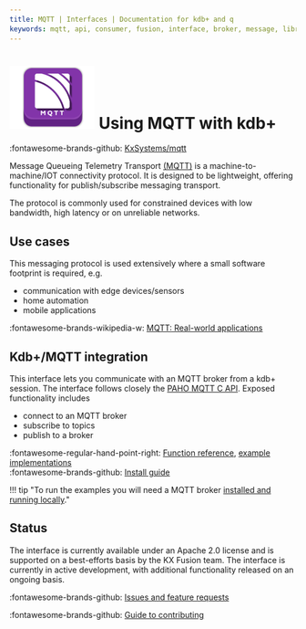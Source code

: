 ```yaml
---
title: MQTT | Interfaces | Documentation for kdb+ and q
keywords: mqtt, api, consumer, fusion, interface, broker, message, library, telemetry, producer, q
---
```


# ![mqtt](../img/mqtt.png) Using MQTT with kdb+

:fontawesome-brands-github: 
[KxSystems/mqtt](https://github.com/KxSystems/mqtt)


Message Queueing Telemetry Transport [(MQTT)](http://mqtt.org/) is a machine-to-machine/IOT connectivity protocol. It is designed to be lightweight, offering functionality for publish/subscribe messaging transport. 

The protocol is commonly used for constrained devices with low bandwidth, high latency or on unreliable networks.

## Use cases

This messaging protocol is used extensively where a small software footprint is required, e.g.

-   communication with edge devices/sensors
-   home automation
-   mobile applications

:fontawesome-brands-wikipedia-w:
[MQTT: Real-world applications](https://en.wikipedia.org/wiki/MQTT#Real-world_applications "Wikipedia")

## Kdb+/MQTT integration

This interface lets you communicate with an MQTT broker from a kdb+ session. The interface follows closely the [PAHO MQTT C API](https://github.com/eclipse/paho.mqtt.c). Exposed functionality includes

-   connect to an MQTT broker
-   subscribe to topics
-   publish to a broker

:fontawesome-regular-hand-point-right:
[Function reference](reference.md), [example implementations](examples.md)
<br>
:fontawesome-brands-github: 
[Install guide](https://github.com/KxSystems/mqtt#installation)

!!! tip "To run the examples you will need a MQTT broker [installed and running locally](https://mosquitto.org/download/)."

## Status

The interface is currently available under an Apache 2.0 license and is supported on a best-efforts basis by the KX Fusion team. The interface is currently in active development, with additional functionality released on an ongoing basis.

:fontawesome-brands-github: 
[Issues and feature requests](https://github.com/KxSystems/mqtt/issues) 

:fontawesome-brands-github: 
[Guide to contributing](https://github.com/KxSystems/mqtt/blob/master/CONTRIBUTING.md)
